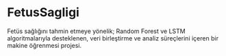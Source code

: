 # FetusSagligi
Fetüs sağlığını tahmin etmeye yönelik; Random Forest ve LSTM algoritmalarıyla desteklenen, veri birleştirme ve analiz süreçlerini içeren bir makine öğrenmesi projesi.
